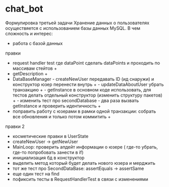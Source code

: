 # chat_bot
Формулировка третьей задачи
Хранение данных о пользователях осуществяется с использованием базы данных
MySQL.
В чем сложность и интерес:
- работа с базой данных


правки
- request handler test где dataPoint сделать dataPoints и проходить по массивам стейтов +
- getDescription +
- DataBaseManager 
        - createNewUser передавать ID (ид снаружи) и конструктор юзер перенести внутрь +
        - updateDataAboutUser убрать транзакцию +
        - getInstance в основном коде использовать, для тестов делать отдельный конструктор
        (изменить структуру пакетов) +
        - изменить тест про secondDatabase - два раза вызвать getInstance и проверить идентичность +
- поправить работу с юзерами в рамки одной транзакции: собрать все обновления и только потом коммитить +

правки 2
- косметические правки в UserState
- createNewUser -> getNewUser
- MainLoop: проверить апдейт информации о юзере ( где-то убрать, где-то попробовать занести в if)
- инициализация бд в конструктор
- выделить метод который будет делать нового юзера и мерджить
- тот же тест про SecondDataBase: assertEquals -> assertSame
- еще один тест на find
- пофиксить тесты в RequestHandlerTest в связи с изменениями